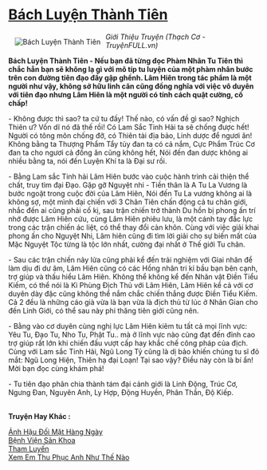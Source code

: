<a href="https://utruyen.com/bach-luyen-thanh-tien/4564/" title="Bách Luyện Thành Tiên"><h1>Bách Luyện Thành Tiên</h1></a><div style="display:table"><img align="right" style="float: left; padding: 10px;" src="https://utruyen.com/images/story/200x260/bach-luyen-thanh-tien.jpg" alt="Bách Luyện Thành Tiên"><em>Giới Thiệu Truyện (Thạch Cơ - TruyệnFULL.vn)</em><p></p><strong>Bách Luyện Thành Tiên - Nếu bạn đã từng đọc Phàm Nhân Tu Tiên thì chắc hẳn bạn sẽ không lạ gì với mô típ tu luyện của một phàm nhân bước trên con đường tiên đạo đầy gập ghềnh. Lâm Hiên trong tác phẩm là một người như vậy, không sở hữu linh căn cũng đồng nghĩa với việc vô duyên với tiên đạo nhưng Lâm Hiên là một người có tính cách quật cường, cố chấp!</strong><p></p>- Không được thì sao? ta cứ tu đấy! Thế nào, có vấn đề gì sao? Nghịch Thiên ư? Vốn dĩ nó đã thế rồi! Có Lam Sắc Tinh Hải ta sẽ chống được hết! Người có tông môn chống đỡ, có Thiên tài địa bảo, Linh dược để ngươi ăn! Không bằng ta Thượng Phẩm Tẩy tủy đan ta có cả nắm, Cực Phẩm Trúc Cơ đan ta cho ngươi cả đống ăn cũng không hết, Nói đến đan dược không ai nhiều bằng ta, nói đến Luyện Khí ta là Đại sư rồi.<p></p>- Bằng Lam sắc Tinh hải Lâm Hiên bước vào cuộc hành trình cải thiện thể chất, truy tìm đại Đạo. Gặp gỡ Nguyệt nhi - Tiền thân là A Tu La Vương là bước ngoặt trong cuộc đời của Lâm Hiên, Nói đến Tu La vương không ai là không sợ, một mình đại chiến với 3 Chân Tiên chấn động cả tu chân giới, nhắc đến ai cũng phải cố kị, sau trận chiến trở thành Du hồn bị phong ấn trí nhớ được Lâm Hiên cứu, cùng Lâm Hiên phiêu lưu, là một cánh tay đắc lực trong các trận chiến ác liệt, có thể thay đổi càn khôn. Cùng với việc giải khai phong ấn cho Nguyệt Nhi, Lâm hiên cũng đi tìm lời giải cho sự biến mất của Mặc Nguyệt Tộc từng là tộc lớn nhất, cường đại nhất ở Thế giới Tu chân.<p></p>- Sau các trận chiến nảy lửa cũng phải kể đến trải nghiệm với Giai nhân để làm dịu đi dư âm, Lâm Hiên cũng có các Hồng nhân tri kỉ bầu bạn bên cạnh, trợ giúp và thấu hiểu Lâm Hiên. Không thể không kể đến Nhân vật Điền Tiểu Kiếm, có thể nói là Kì Phùng Địch Thủ với Lâm Hiên, Lâm Hiên kể cả với cơ duyên dày đặc cũng không thể nắm chắc chiến thắng được Điền Tiểu Kiếm. Cả 2 đều là những cáo già vừa là bạn vừa là địch thủ từ lúc ở Nhân Gian cho đến Linh Giới, có thể sau này phi thăng tiên giới cũng nên.<p></p>- Bằng vào cơ duyên cùng nghị lực Lâm Hiên kiêm tu tất cả mọi lĩnh vực: Yêu Tu, Đạo Tu, Nho Tu, Phật Tu.. mà ở lĩnh vực nào cũng đạt đến đỉnh cao trợ giúp rất lớn khi chiến đấu vượt cấp hay khắc chế công pháp của địch. Cùng với Lam sắc Tinh Hải, Ngũ Long Tỷ cũng là dị bảo khiến chúng tu sĩ đỏ mắt: Ngũ Long Hiện, Thiên hạ đại Loạn! Tại sao vậy? Điều này còn là bí ẩn! Mời bạn đọc cùng khám phá!<p></p>- Tu tiên đạo phân chia thành tám đại cảnh giới là Linh Động, Trúc Cơ, Ngưng Đan, Nguyên Anh, Ly Hợp, Động Huyền, Phân Thần, Độ Kiếp.</div><p><br><b>Truyện Hay Khác :</b></p><a href="https://utruyen.com/anh-hau-doi-mat-hang-ngay/16050/" alt="Ảnh Hậu Đối Mặt Hàng Ngày">Ảnh Hậu Đối Mặt Hàng Ngày</a><br/><a href="https://truyenngontinhay.wordpress.com/2019/10/03/benh-vien-san-khoa/" alt="Bệnh Viện Sản Khoa">Bệnh Viện Sản Khoa</a><br/><a href="https://truyenngontinhay.wordpress.com/2019/10/03/tham-luyen/" alt="Tham Luyến">Tham Luyến</a><br/><a href="https://truyenngontinhay.wordpress.com/2019/10/03/xem-em-thu-phuc-anh-nhu-the-nao/" alt="Xem Em Thu Phục Anh Như Thế Nào">Xem Em Thu Phục Anh Như Thế Nào</a><br/>
